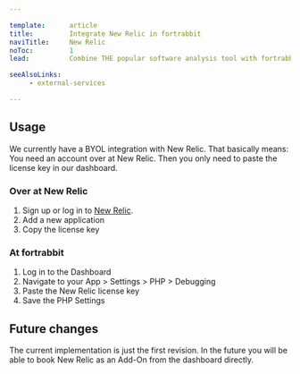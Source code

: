 ```yaml
---

template:      article
title:         Integrate New Relic in fortrabbit
naviTitle:     New Relic
noToc:         1
lead:          Combine THE popular software analysis tool with fortrabbit.

seeAlsoLinks:
     - external-services

---
```


## Usage

We currently have a BYOL integration with New Relic. That basically means: You need an account over at New Relic. Then you only need to paste the license key in our dashboard.

### Over at New Relic

1. Sign up or log in to [New Relic](http://newrelic.com/). 
1. Add a new application
1. Copy the license key

### At fortrabbit

1. Log in to the Dashboard
1. Navigate to your App > Settings > PHP > Debugging
1. Paste the New Relic license key
1. Save the PHP Settings

## Future changes

The current implementation is just the first revision. In the future you will be able to book New Relic as an Add-On from the dashboard directly.